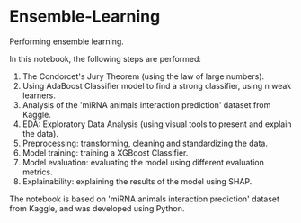 # Ensemble-Learning
Performing ensemble learning.

In this notebook, the following steps are performed:

1. The Condorcet's Jury Theorem (using the law of large numbers).
2. Using AdaBoost Classifier model to find a strong classifier, using n weak learners.
3. Analysis of the 'miRNA animals interaction prediction' dataset from Kaggle.
4. EDA: Exploratory Data Analysis (using visual tools to present and explain the data).
5. Preprocessing: transforming, cleaning and standardizing the data.
6. Model training: training a XGBoost Classifier.
7. Model evaluation: evaluating the model using different evaluation metrics.
8. Explainability: explaining the results of the model using SHAP.

The notebook is based on 'miRNA animals interaction prediction' dataset from Kaggle, and was developed using Python.
